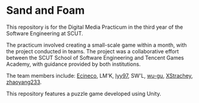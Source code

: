 # Sand and Foam

This repository is for the Digital Media Practicum in the third year of the Software Engineering at SCUT. 

The practicum involved creating a small-scale game within a month, with the project conducted in teams. The project was a collaborative effort between the SCUT School of Software Engineering and Tencent Games Academy, with guidance provided by both institutions. 

The team members include: [Ecineco](https://github.com/Ecineco), LM'K, [lyy97](https://github.com/lyy97), SW'L, [wu-gu](https://github.com/wu-gu), [XStrachey](https://github.com/XStrachey), [zhaoyang233](https://github.com/zhaoyang233). 

This repository features a puzzle game developed using Unity.
